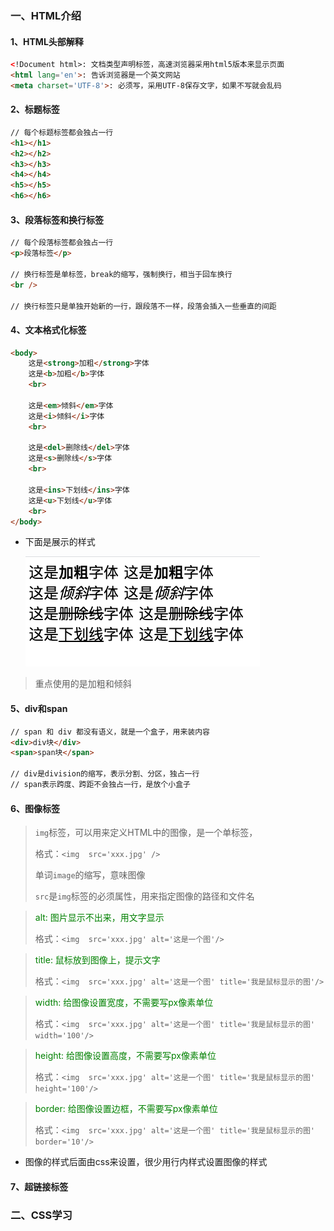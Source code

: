 ### 一、HTML介绍

#### 1、HTML头部解释

```html
<!Document html>: 文档类型声明标签，高速浏览器采用html5版本来显示页面
<html lang='en'>: 告诉浏览器是一个英文网站
<meta charset='UTF-8'>: 必须写，采用UTF-8保存文字，如果不写就会乱码
```

#### 2、标题标签

```HTML
// 每个标题标签都会独占一行
<h1></h1>
<h2></h2>
<h3></h3>
<h4></h4>
<h5></h5>
<h6></h6>
```

#### 3、段落标签和换行标签

```html
// 每个段落标签都会独占一行
<p>段落标签</p>

// 换行标签是单标签，break的缩写，强制换行，相当于回车换行
<br />

// 换行标签只是单独开始新的一行，跟段落不一样，段落会插入一些垂直的间距
```

#### 4、文本格式化标签

```html
<body>
    这是<strong>加粗</strong>字体
    这是<b>加粗</b>字体
    <br>

    这是<em>倾斜</em>字体
    这是<i>倾斜</i>字体
    <br>

    这是<del>删除线</del>字体
    这是<s>删除线</s>字体
    <br>

    这是<ins>下划线</ins>字体
    这是<u>下划线</u>字体
    <br>
</body>
```

- 下面是展示的样式

  ![image-20210705185339641](../webresource/images/image-20210705185339641.png)

> 重点使用的是加粗和倾斜

#### 5、div和span

```html	
// span 和 div 都没有语义，就是一个盒子，用来装内容
<div>div块</div>
<span>span块</span>

// div是division的缩写，表示分割、分区，独占一行
// span表示跨度、跨距不会独占一行，是放个小盒子
```

#### 6、图像标签

> `img`标签，可以用来定义HTML中的图像，是一个单标签，
>
> 格式：`<img  src='xxx.jpg' />`
>
> 单词`image`的缩写，意味图像
>
> `src`是`img`标签的必须属性，用来指定图像的路径和文件名

> <font style='color:green'>alt: 图片显示不出来，用文字显示</font>
>
> 格式：`<img  src='xxx.jpg' alt='这是一个图'/>`

> <font style='color:green'>title: 鼠标放到图像上，提示文字</font>
>
> 格式：`<img  src='xxx.jpg' alt='这是一个图' title='我是鼠标显示的图'/>`

> <font style='color: green'>width: 给图像设置宽度，不需要写px像素单位</font>
>
> 格式：`<img  src='xxx.jpg' alt='这是一个图' title='我是鼠标显示的图' width='100'/>`

> <font style='color: green'>height: 给图像设置高度，不需要写px像素单位</font>
>
> 格式：`<img  src='xxx.jpg' alt='这是一个图' title='我是鼠标显示的图' height='100'/>`

> <font style='color: green'>border: 给图像设置边框，不需要写px像素单位</font>
>
> 格式：`<img  src='xxx.jpg' alt='这是一个图' title='我是鼠标显示的图' border='10'/>`

- 图像的样式后面由css来设置，很少用行内样式设置图像的样式

#### 7、超链接标签







### 二、CSS学习

